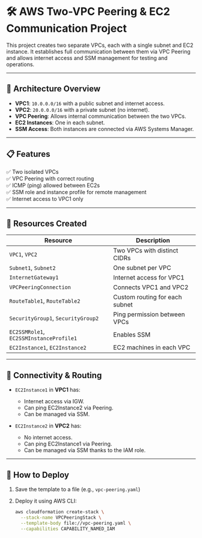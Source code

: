# 🛠️ AWS Two-VPC Peering & EC2 Communication Project

This project creates two separate VPCs, each with a single subnet and EC2 instance. It establishes full communication between them via VPC Peering and allows internet access and SSM management for testing and operations.

---

## 📐 Architecture Overview

- **VPC1**: `10.0.0.0/16` with a public subnet and internet access.
- **VPC2**: `20.0.0.0/16` with a private subnet (no internet).
- **VPC Peering**: Allows internal communication between the two VPCs.
- **EC2 Instances**: One in each subnet.
- **SSM Access**: Both instances are connected via AWS Systems Manager.

---

## 📋 Features

✅ Two isolated VPCs  
✅ VPC Peering with correct routing  
✅ ICMP (ping) allowed between EC2s  
✅ SSM role and instance profile for remote management  
✅ Internet access to VPC1 only

---

## 🧱 Resources Created

| Resource                 | Description                             |
|--------------------------|-----------------------------------------|
| `VPC1`, `VPC2`           | Two VPCs with distinct CIDRs            |
| `Subnet1`, `Subnet2`     | One subnet per VPC                      |
| `InternetGateway1`       | Internet access for VPC1               |
| `VPCPeeringConnection`   | Connects VPC1 and VPC2                  |
| `RouteTable1`, `RouteTable2` | Custom routing for each subnet       |
| `SecurityGroup1`, `SecurityGroup2` | Ping permission between VPCs |
| `EC2SSMRole1`, `EC2SSMInstanceProfile1` | Enables SSM              |
| `EC2Instance1`, `EC2Instance2` | EC2 machines in each VPC          |

---

## 🔌 Connectivity & Routing

- `EC2Instance1` in **VPC1** has:
  - Internet access via IGW.
  - Can ping EC2Instance2 via Peering.
  - Can be managed via SSM.

- `EC2Instance2` in **VPC2** has:
  - No internet access.
  - Can ping EC2Instance1 via Peering.
  - Can be managed via SSM thanks to the IAM role.

---

## 🚀 How to Deploy

1. Save the template to a file (e.g., `vpc-peering.yaml`)
2. Deploy it using AWS CLI:

   ```bash
   aws cloudformation create-stack \
     --stack-name VPCPeeringStack \
     --template-body file://vpc-peering.yaml \
     --capabilities CAPABILITY_NAMED_IAM
